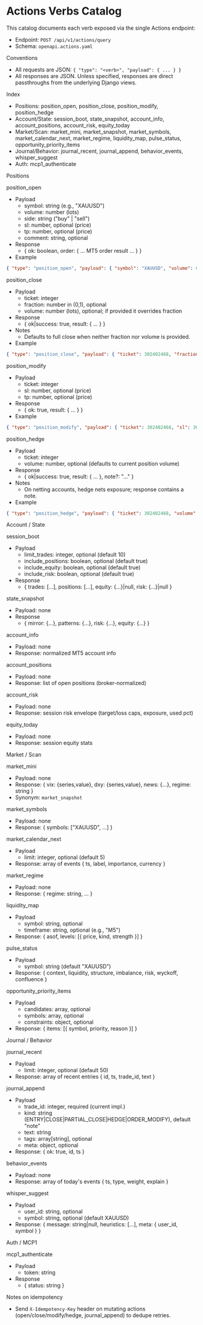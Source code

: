 Actions Verbs Catalog
=====================

This catalog documents each verb exposed via the single Actions endpoint:
- Endpoint: `POST /api/v1/actions/query`
- Schema: `openapi.actions.yaml`

Conventions
- All requests are JSON: `{ "type": "<verb>", "payload": { ... } }`
- All responses are JSON. Unless specified, responses are direct passthroughs from the underlying Django views.

Index
- Positions: position_open, position_close, position_modify, position_hedge
- Account/State: session_boot, state_snapshot, account_info, account_positions, account_risk, equity_today
- Market/Scan: market_mini, market_snapshot, market_symbols, market_calendar_next, market_regime, liquidity_map, pulse_status, opportunity_priority_items
- Journal/Behavior: journal_recent, journal_append, behavior_events, whisper_suggest
- Auth: mcp1_authenticate

Positions

position_open
- Payload
  - symbol: string (e.g., "XAUUSD")
  - volume: number (lots)
  - side: string ("buy" | "sell")
  - sl: number, optional (price)
  - tp: number, optional (price)
  - comment: string, optional
- Response
  - { ok: boolean, order: { ... MT5 order result ... } }
- Example
```json
{ "type": "position_open", "payload": { "symbol": "XAUUSD", "volume": 0.10, "side": "buy", "sl": 0, "tp": 0 } }
```

position_close
- Payload
  - ticket: integer
  - fraction: number in (0,1), optional
  - volume: number (lots), optional; if provided it overrides fraction
- Response
  - { ok|success: true, result: { ... } }
- Notes
  - Defaults to full close when neither fraction nor volume is provided.
- Example
```json
{ "type": "position_close", "payload": { "ticket": 302402468, "fraction": 0.5 } }
```

position_modify
- Payload
  - ticket: integer
  - sl: number, optional (price)
  - tp: number, optional (price)
- Response
  - { ok: true, result: { ... } }
- Example
```json
{ "type": "position_modify", "payload": { "ticket": 302402468, "sl": 3625 } }
```

position_hedge
- Payload
  - ticket: integer
  - volume: number, optional (defaults to current position volume)
- Response
  - { ok|success: true, result: { ... }, note?: "..." }
- Notes
  - On netting accounts, hedge nets exposure; response contains a note.
- Example
```json
{ "type": "position_hedge", "payload": { "ticket": 302402468, "volume": 0.10 } }
```

Account / State

session_boot
- Payload
  - limit_trades: integer, optional (default 10)
  - include_positions: boolean, optional (default true)
  - include_equity: boolean, optional (default true)
  - include_risk: boolean, optional (default true)
- Response
  - { trades: [...], positions: [...], equity: {...}|null, risk: {...}|null }

state_snapshot
- Payload: none
- Response
  - { mirror: {...}, patterns: {...}, risk: {...}, equity: {...} }

account_info
- Payload: none
- Response: normalized MT5 account info

account_positions
- Payload: none
- Response: list of open positions (broker-normalized)

account_risk
- Payload: none
- Response: session risk envelope (target/loss caps, exposure, used pct)

equity_today
- Payload: none
- Response: session equity stats

Market / Scan

market_mini
- Payload: none
- Response: { vix: {series,value}, dxy: {series,value}, news: {...}, regime: string }
- Synonym: `market_snapshot`

market_symbols
- Payload: none
- Response: { symbols: ["XAUUSD", ...] }

market_calendar_next
- Payload
  - limit: integer, optional (default 5)
- Response: array of events { ts, label, importance, currency }

market_regime
- Payload: none
- Response: { regime: string, ... }

liquidity_map
- Payload
  - symbol: string, optional
  - timeframe: string, optional (e.g., "M5")
- Response: { asof, levels: [{ price, kind, strength }] }

pulse_status
- Payload
  - symbol: string (default "XAUUSD")
- Response: { context, liquidity, structure, imbalance, risk, wyckoff, confluence }

opportunity_priority_items
- Payload
  - candidates: array, optional
  - symbols: array, optional
  - constraints: object, optional
- Response: { items: [{ symbol, priority, reason }] }

Journal / Behavior

journal_recent
- Payload
  - limit: integer, optional (default 50)
- Response: array of recent entries { id, ts, trade_id, text }

journal_append
- Payload
  - trade_id: integer, required (current impl.)
  - kind: string (ENTRY|CLOSE|PARTIAL_CLOSE|HEDGE|ORDER_MODIFY), default "note"
  - text: string
  - tags: array[string], optional
  - meta: object, optional
- Response: { ok: true, id, ts }

behavior_events
- Payload: none
- Response: array of today's events { ts, type, weight, explain }

whisper_suggest
- Payload
  - user_id: string, optional
  - symbol: string, optional (default XAUUSD)
- Response: { message: string|null, heuristics: [...], meta: { user_id, symbol } }

Auth / MCP1

mcp1_authenticate
- Payload
  - token: string
- Response
  - { status: string }

Notes on idempotency
- Send `X-Idempotency-Key` header on mutating actions (open/close/modify/hedge, journal_append) to dedupe retries.

